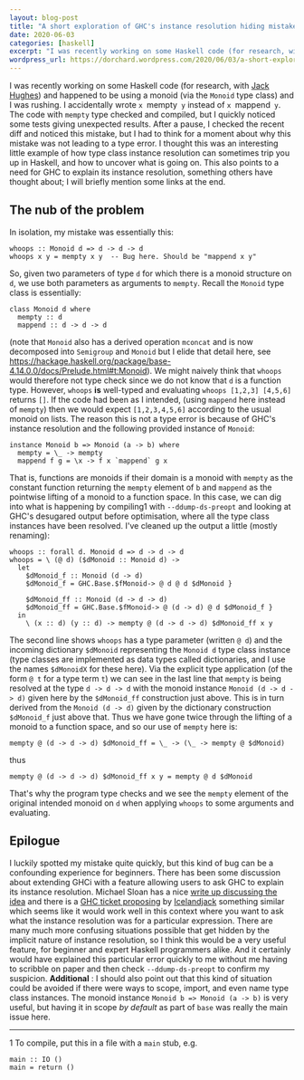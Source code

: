 ```yaml
---
layout: blog-post
title: "A short exploration of GHC's instance resolution hiding mistakes from the type checker."
date: 2020-06-03
categories: [haskell]
excerpt: "I was recently working on some Haskell code (for research, with Jack Hughes) and happened to be using a monoid (via the Monoid type class) and I was rushing. I accidentally wrote x `mempty` y instead of x `mappend` y. The code with mempty type checked and compiled, but I..."
wordpress_url: https://dorchard.wordpress.com/2020/06/03/a-short-exploration-of-ghcs-instance-resolution-hiding-mistakes-from-the-type-checker/
---
```


I was recently working on some Haskell code (for research, with [Jack Hughes](https://twitter.com/jackolhughes)) and happened to be using a monoid (via the `Monoid` type class) and I was rushing. I accidentally wrote `x `mempty` y` instead of `x `mappend` y`. The code with `mempty` type checked and compiled, but I quickly noticed some tests giving unexpected results. After a pause, I checked the recent diff and noticed this mistake, but I had to think for a moment about why this mistake was not leading to a type error. I thought this was an interesting little example of how type class instance resolution can sometimes trip you up in Haskell, and how to uncover what is going on. This also points to a need for GHC to explain its instance resolution, something others have thought about; I will briefly mention some links at the end. 

## The nub of the problem

In isolation, my mistake was essentially this: 
    
    
    whoops :: Monoid d => d -> d -> d
    whoops x y = mempty x y  -- Bug here. Should be "mappend x y"
    

So, given two parameters of type `d` for which there is a monoid structure on `d`, we use both parameters as arguments to `mempty`. Recall the `Monoid` type class is essentially: 
    
    
    class Monoid d where
      mempty :: d
      mappend :: d -> d -> d
    

(note that ​​`Monoid` also has a derived operation `mconcat` and is now decomposed into `Semigroup` and `Monoid` but I elide that detail here, see <https://hackage.haskell.org/package/base-4.14.0.0/docs/Prelude.html#t:Monoid>). We might naively think that `whoops` would therefore not type check since we do not know that `d` is a function type. However, `whoops` **is** well-typed and evaluating `whoops [1,2,3] [4,5,6]` returns `[]`. If the code had been as I intended, (using `mappend` here instead of `mempty`) then we would expect `[1,2,3,4,5,6]` according to the usual monoid on lists. The reason this is not a type error is because of GHC's instance resolution and the following provided instance of `Monoid`: 
    
    
    instance Monoid b => Monoid (a -> b) where
      mempty = \_ -> mempty
      mappend f g = \x -> f x `mappend` g x

That is, functions are monoids if their domain is a monoid with `mempty` as the constant function returning the `mempty` element of `b` and `mappend` as the pointwise lifting of a monoid to a function space. In this case, we can dig into what is happening by compiling1 with `--ddump-ds-preopt` and looking at GHC's desugared output before optimisation, where all the type class instances have been resolved. I've cleaned up the output a little (mostly renaming): 
    
    
    whoops :: forall d. Monoid d => d -> d -> d
    whoops = \ (@ d) ($dMonoid :: Monoid d) ->
      let
        $dMonoid_f :: Monoid (d -> d)
        $dMonoid_f = GHC.Base.$fMonoid-> @ d @ d $dMonoid }
    
        $dMonoid_ff :: Monoid (d -> d -> d)
        $dMonoid_ff = GHC.Base.$fMonoid-> @ (d -> d) @ d $dMonoid_f }
      in
        \ (x :: d) (y :: d) -> mempty @ (d -> d -> d) $dMonoid_ff x y

The second line shows `whoops` has a type parameter (written `@ d`) and the incoming dictionary `$dMonoid` representing the `Monoid d` type class instance (type classes are implemented as data types called dictionaries, and I use the names `$dMonoidX` for these here). Via the explicit type application (of the form `@ t` for a type term `t`) we can see in the last line that `mempty` is being resolved at the type `d -> d -> d` with the monoid instance `Monoid (d -> d -> d)` given here by the `$dMonoid_ff` construction just above. This is in turn derived from the `Monoid (d -> d)` given by the dictionary construction `$dMonoid_f` just above that. Thus we have gone twice through the lifting of a monoid to a function space, and so our use of `mempty` here is: 
    
    
    mempty @ (d -> d -> d) $dMonoid_ff = \_ -> (\_ -> mempty @ $dMonoid)

thus 
    
    
    mempty @ (d -> d -> d) $dMonoid_ff x y = mempty @ d $dMonoid

That's why the program type checks and we see the `mempty` element of the original intended monoid on `d` when applying `whoops` to some arguments and evaluating. 

## Epilogue

I luckily spotted my mistake quite quickly, but this kind of bug can be a confounding experience for beginners. There has been some discussion about extending GHCi with a feature allowing users to ask GHC to explain its instance resolution. Michael Sloan has a nice [write up discussing the idea](https://mgsloan.com/posts/inspecting-haskell-instance-resolution/) and there is a [GHC ticket proposing](https://gitlab.haskell.org/ghc/ghc/issues/15613) by [Icelandjack](https://gitlab.haskell.org/Icelandjack) something similar which seems like it would work well in this context where you want to ask what the instance resolution was for a particular expression. There are many much more confusing situations possible that get hidden by the implicit nature of instance resolution, so I think this would be a very useful feature, for beginner and expert Haskell programmers alike. And it certainly would have explained this particular error quickly to me without me having to scribble on paper and then check `--ddump-ds-preopt` to confirm my suspicion. **Additional** : I should also point out that this kind of situation could be avoided if there were ways to scope, import, and even name type class instances. The monoid instance `Monoid b => Monoid (a -> b)` is very useful, but having it in scope _by default_ as part of `base` was really the main issue here. 

* * *

1 To compile, put this in a file with a `main` stub, e.g. 
    
    
    main :: IO ()
    main = return ()
